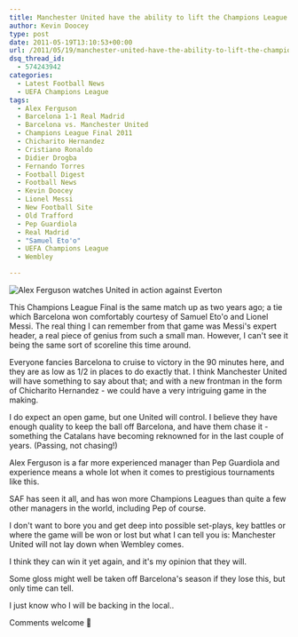 ```yaml
---
title: Manchester United have the ability to lift the Champions League trophy yet again
author: Kevin Doocey
type: post
date: 2011-05-19T13:10:53+00:00
url: /2011/05/19/manchester-united-have-the-ability-to-lift-the-champions-league-tophy-yet-again/
dsq_thread_id:
  - 574243942
categories:
  - Latest Football News
  - UEFA Champions League
tags:
  - Alex Ferguson
  - Barcelona 1-1 Real Madrid
  - Barcelona vs. Manchester United
  - Champions League Final 2011
  - Chicharito Hernandez
  - Cristiano Ronaldo
  - Didier Drogba
  - Fernando Torres
  - Football Digest
  - Football News
  - Kevin Doocey
  - Lionel Messi
  - New Football Site
  - Old Trafford
  - Pep Guardiola
  - Real Madrid
  - "Samuel Eto'o"
  - UEFA Champions League
  - Wembley

---
```

![Alex Ferguson watches United in action against Everton](/wp-content/uploads/2011/05/Alex-Ferguson.jpg)

This Champions League Final is the same match up as two years ago; a tie which Barcelona won comfortably courtesy of Samuel Eto'o and Lionel Messi. The real thing I can remember from that game was Messi's expert header, a real piece of genius from such a small man. However, I can't see it being the same sort of scoreline this time around.

Everyone fancies Barcelona to cruise to victory in the 90 minutes here, and they are as low as 1/2 in places to do exactly that. I think Manchester United will have something to say about that; and with a new frontman in the form of Chicharito Hernandez - we could have a very intriguing game in the making.

I do expect an open game, but one United will control. I believe they have enough quality to keep the ball off Barcelona, and have them chase it - something the Catalans have becoming reknowned for in the last couple of years. (Passing, not chasing!)

Alex Ferguson is a far more experienced manager than Pep Guardiola and experience means a whole lot when it comes to prestigious tournaments like this.

SAF has seen it all, and has won more Champions Leagues than quite a few other managers in the world, including Pep of course.

I don't want to bore you and get deep into possible set-plays, key battles or where the game will be won or lost but what I can tell you is: Manchester United will not lay down when Wembley comes.

I think they can win it yet again, and it's my opinion that they will.

Some gloss might well be taken off Barcelona's season if they lose this, but only time can tell.

I just know who I will be backing in the local..

Comments welcome 🙂
